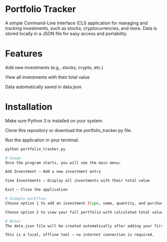 # Portfolio Tracker
A simple Command-Line Interface (CLI) application for managing and tracking investments, such as stocks, cryptocurrencies, and more.
Data is stored locally in a JSON file for easy access and portability.

# Features
Add new investments (e.g., stocks, crypto, etc.)

View all investments with their total value

Data automatically saved in data.json

# Installation
Make sure Python 3 is installed on your system.

Clone this repository or download the portfolio_tracker.py file.

Run the application in your terminal:
```bash
python portfolio_tracker.py

# Usage
Once the program starts, you will see the main menu:

Add Investment – Add a new investment entry

View Investments – Display all investments with their total value

Exit – Close the application

# Example workflow:
Choose option 1 to add an investment (type, name, quantity, and purchase price).

Choose option 2 to view your full portfolio with calculated total values.

# Notes
The data.json file will be created automatically after adding your first investment.

This is a local, offline tool – no internet connection is required.
